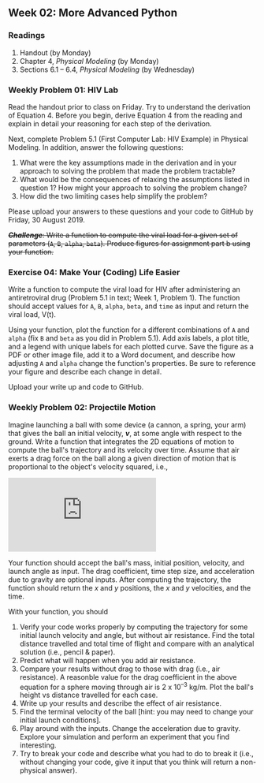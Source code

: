 ## Week 02: More Advanced Python

### Readings
 1. Handout (by Monday)
 2. Chapter 4, _Physical Modeling_ (by Monday)
 3. Sections 6.1 &ndash; 6.4, _Physical Modeling_ (by Wednesday)

### Weekly Problem 01: HIV Lab

Read the handout prior to class on Friday. Try to understand the derivation
of Equation 4. Before you begin, derive Equation 4 from the reading and 
explain in detail your reasoning for each step of the derivation.

Next, complete Problem 5.1 (First Computer Lab: HIV Example) in Physical 
Modeling. In addition, answer the following questions:

 1. What were the key assumptions made in the derivation and in your 
    approach to solving the problem that made the problem tractable? 
 2. What would be the consequences of relaxing the assumptions listed
    in question 1? How might your approach to solving the problem change?
 3. How did the two limiting cases help simplify the problem?

Please upload your answers to these questions and your code to GitHub
by Friday, 30 August 2019.

~~**_Challenge_**: Write a function to compute the viral load for a given set
of parameters (`A`, `B`, `alpha`, `beta`). Produce figures for assignment 
part b using your function.~~

### Exercise 04: Make Your (Coding) Life Easier

Write a function to compute the viral load for HIV after administering 
an antiretroviral drug (Problem 5.1 in text; Week 1, Problem 1). The 
function should accept values for `A`, `B`, `alpha`, `beta`, and `time` 
as input and return the viral load, V(t).

Using your function, plot the function for a different combinations of 
`A` and `alpha` (fix `B` and `beta` as you did in Problem 5.1). Add axis
labels, a plot title, and a legend with unique labels for each plotted
curve. Save the figure as a PDF or other image file, add it to a Word 
document, and describe how adjusting `A` and `alpha` change the function's 
properties. Be sure to reference your figure and describe each change
in detail. 

Upload your write up and code to GitHub.

### Weekly Problem 02: Projectile Motion
Imagine launching a ball with some device (a cannon, a spring, your arm)
that gives the ball an initial velocity, **_v_**, at some angle with respect
to the ground. Write a function that integrates the 2D equations of motion 
to compute the ball's trajectory and its velocity over time. Assume that 
air exerts a drag force on the ball along a given direction of motion that 
is proportional to the object's velocity squared, i.e., 

![equation](https://latex.codecogs.com/gif.latex?%5Clarge%20F_%7BD%2C%5Chat%7B%5Cj%7D%7D%20%3D%20c%5Ccdot%20v_%7B%5Chat%7B%5Cj%7D%7D%5E2)

Your function should accept the ball's mass, initial position, velocity, and launch
angle as input. The drag coefficient, time step size, and acceleration 
due to gravity are optional inputs. After computing the trajectory, the 
function should return the _x_ and _y_ positions, the _x_ and _y_ velocities, 
and the time.

With your function, you should
 1. Verify your code works properly by computing the trajectory for some
    initial launch velocity and angle, but without air resistance. Find
    the total distance travelled and total time of flight and compare with
    an analytical solution (i.e., pencil &amp; paper).
 2. Predict what will happen when you add air resistance.
 3. Compare your results without drag to those with drag (i.e., air
    resistance). A reasonble value for the drag coefficient in the above
    equation for a sphere moving through air is 2 x 10<sup>&ndash;3</sup> 
    kg/m. Plot the ball's height vs distance travelled for each case.
 4. Write up your results and describe the effect of air resistance.
 5. Find the terminal velocity of the ball [hint: you may need to change 
    your initial launch conditions].
 6. Play around with the inputs. Change the acceleration due to gravity. 
    Explore your simulation and perform an experiment that you find interesting.
 7. Try to break your code and describe what you had to do to break it 
    (i.e., without changing your code, give it input that you think will
    return a non-physical answer).



